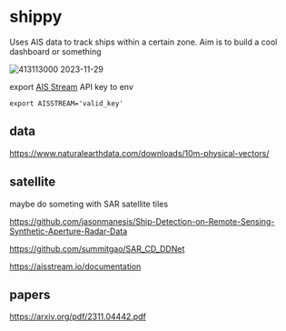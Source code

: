 # shippy

Uses AIS data to track ships within a certain zone. Aim is to build a cool dashboard or something

![413113000 2023-11-29](https://github.com/saffa19/shippy/assets/31897351/f8b1dd19-90e7-47cf-9380-82a9a31cfbc6)

export [AIS Stream](https://aisstream.io/) API key to env

`export AISSTREAM='valid_key'`

## data

https://www.naturalearthdata.com/downloads/10m-physical-vectors/

## satellite

maybe do someting with SAR satellite tiles 

https://github.com/jasonmanesis/Ship-Detection-on-Remote-Sensing-Synthetic-Aperture-Radar-Data

https://github.com/summitgao/SAR_CD_DDNet

https://aisstream.io/documentation


## papers

https://arxiv.org/pdf/2311.04442.pdf
